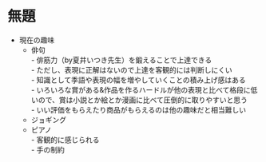 # 無題

- 現在の趣味  
   - 俳句  
         - 俳筋力（by夏井いつき先生）を鍛えることで上達できる  
         - ただし、表現に正解はないので上達を客観的には判断しにくい  
                  - 知識として季語や表現の幅を増やしていくことの積み上げ感はある  
         - いろいろな賞がある&作品を作るハードルが他の表現と比べて格段に低いので、賞は小説とか絵とか漫画に比べて圧倒的に取りやすいと思う  
                  - いい評価をもらえたり商品がもらえるのは他の趣味だと相当難しい  
   - ジョギング  
   - ピアノ  
         - 客観的に感じられる  
         - 手の制約
